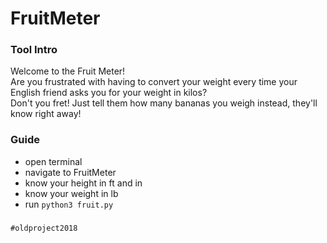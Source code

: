 # FruitMeter
### Tool Intro
Welcome to the Fruit Meter!<br>
Are you frustrated with having to convert your weight every time your English friend asks you for your weight in kilos?<br>
Don't you fret! Just tell them how many bananas you weigh instead, they'll know right away!

### Guide
- open terminal
- navigate to FruitMeter
- know your height in ft and in
- know your weight in lb
- run `python3 fruit.py`

###
`#oldproject2018`
